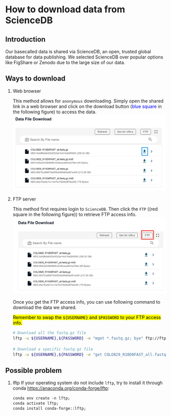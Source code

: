 # How to download data from ScienceDB
## Introduction
Our basecalled data is shared via ScienceDB, an open, trusted global database for data publishing. We selected ScienceDB over popular options like FigShare or Zenodo due to the large size of our data.

## Ways to download
1. Web browser

    This method allows for `anonymous` downloading. Simply open the shared link in a web browser and click on the download button (<span style="color:blue">blue square</span> in the following figure) to access the data.
    ![fig1](./sciencedb_fig1.png)


   
2. FTP server

   This method first requires login to `ScienceDB`. Then click the `FTP` ((red square in the following figure)) to retrieve FTP access info.
   ![fig2](./sciencedb_fig2.png)

   Once you get the FTP access info, you can use following command to download the data we shared.

   <mark>Remember to swap the `${USERNAME}` and `$PASSWORD` to your FTP access info.</mark>
   ```bash
   # Download all the fastq.gz file
   lftp -u ${USERNAME},${PASSWORD} -e "mget *.fastq.gz; bye" ftp://ftp-upload.scidb.cn:2121;

   # Download a specific fastq.gz file
   lftp -u ${USERNAME},${PASSWORD} -e "get COLO829_R10D0FAST_all.fastq.gz; bye" ftp://ftp-upload.scidb.cn:2121;
   ```

## Possible problem
1. lftp
   If your operating system do not include `lftp`, try to install it through conda <https://anaconda.org/conda-forge/lftp>:
   ```
   conda env create -n lftp;
   conda activate lftp;
   conda install conda-forge::lftp;
   ```
